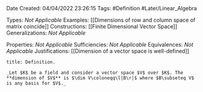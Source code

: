 <br />
<br />

Date Created: 04/04/2022 23:26:15
Tags: #Definition #Later/Linear_Algebra

Types: _Not Applicable_
Examples: [[Dimensions of row and column space of matrix coincide]]
Constructions: [[Finite Dimensional Vector Space]]
Generalizations: _Not Applicable_

Properties: _Not Applicable_
Sufficiencies: _Not Applicable_
Equivalences: _Not Applicable_
Justifications: [[Dimension of a vector space is well-defined]]

``` ad-Definition
title: Definition.

_Let $K$ be a field and consider a vector space $V$ over $K$. The **dimension of $V$** is $\dim V\coloneqq\l|B\r|$ where $B\subseteq V$ is any basis for $V$._

```

